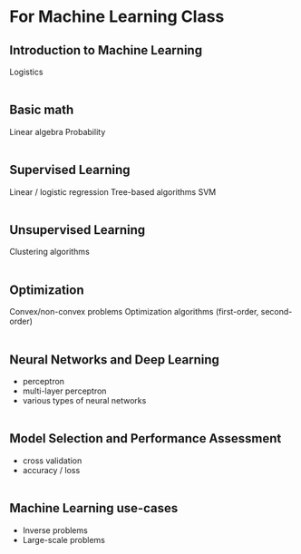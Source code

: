 # For Machine Learning Class </br>

## Introduction to Machine Learning
Logistics </br></br>

## Basic math
Linear algebra
Probability</br></br>

## Supervised Learning 
Linear / logistic regression
Tree-based algorithms
SVM</br></br>

## Unsupervised Learning
Clustering algorithms</br></br>


## Optimization 
Convex/non-convex problems
Optimization algorithms (first-order, second-order)</br></br>


## Neural Networks and Deep Learning
- perceptron
- multi-layer perceptron
- various types of neural networks</br></br>


## Model Selection and Performance Assessment
- cross validation
- accuracy / loss</br></br>

## Machine Learning use-cases
- Inverse problems
- Large-scale problems</br></br>
